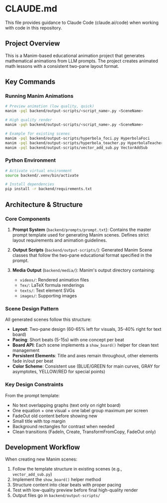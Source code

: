 # CLAUDE.md

This file provides guidance to Claude Code (claude.ai/code) when working with code in this repository.

## Project Overview

This is a Manim-based educational animation project that generates mathematical animations from LLM prompts. The project creates animated math lessons with a consistent two-pane layout format.

## Key Commands

### Running Manim Animations

```bash
# Preview animation (low quality, quick)
manim -pql backend/output-scripts/<script_name>.py <SceneName>

# High quality render
manim -pqh backend/output-scripts/<script_name>.py <SceneName>

# Example for existing scenes
manim -pql backend/output-scripts/hyperbola_foci.py HyperbolaFoci
manim -pql backend/output-scripts/hyperbola_teacher.py HyperbolaTeacher
manim -pql backend/output-scripts/vector_add_sub.py VectorAddSub
```

### Python Environment

```bash
# Activate virtual environment
source backend/.venv/bin/activate

# Install dependencies
pip install -r backend/requirements.txt
```

## Architecture & Structure

### Core Components

1. **Prompt System** (`backend/prompts/prompt.txt`): Contains the master prompt template used for generating Manim scenes. Defines strict layout requirements and animation guidelines.

2. **Output Scripts** (`backend/output-scripts/`): Generated Manim Scene classes that follow the two-pane educational format specified in the prompt.

3. **Media Output** (`backend/media/`): Manim's output directory containing:
   - `videos/`: Rendered animation files
   - `Tex/`: LaTeX formula renderings
   - `texts/`: Text element SVGs
   - `images/`: Supporting images

### Scene Design Pattern

All generated scenes follow this structure:
- **Layout**: Two-pane design (60-65% left for visuals, 35-40% right for text board)
- **Pacing**: Short beats (5-15s) with one concept per beat
- **Board API**: Each scene implements a `show_board()` helper for clean text management
- **Persistent Elements**: Title and axes remain throughout, other elements fade in/out per beat
- **Color Scheme**: Consistent use (BLUE/GREEN for main curves, GRAY for asymptotes, YELLOW/RED for special points)

### Key Design Constraints

From the prompt template:
- No text overlapping graphs (text only on right board)
- One equation + one visual + one label group maximum per screen
- FadeOut old content before showing new
- Small title with top margin
- Background rectangles for contrast when needed
- Clean transitions (FadeIn, Create, TransformFromCopy, FadeOut only)

## Development Workflow

When creating new Manim scenes:
1. Follow the template structure in existing scenes (e.g., `vector_add_sub.py`)
2. Implement the `show_board()` helper method
3. Structure content into clear beats with proper pacing
4. Test with low-quality preview before final high-quality render
5. Output files go in `backend/output-scripts/`